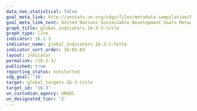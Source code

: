 ```yaml
---
data_non_statistical: false
goal_meta_link: http://unstats.un.org/sdgs/files/metadata-compilation/Metadata-Goal-16.pdf
goal_meta_link_text: United Nations Sustainable Development Goals Metadata (pdf 1361kB)
graph_title: global_indicators.16-3-3-title
graph_type: line
indicator: 16.3.3
indicator_name: global_indicators.16-3-1-title
indicator_sort_order: 16-03-03
layout: indicator
permalink: /16-3-3/
published: true
reporting_status: notstarted
sdg_goal: '16'
target: global_targets.16-3-title
target_id: '16.3'
un_custodian_agency: UNODC
un_designated_tier: '2'
---
```

